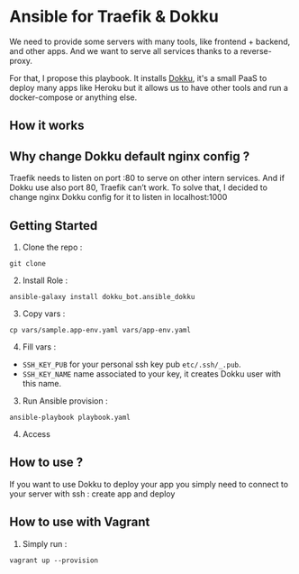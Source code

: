 # Ansible for Traefik & Dokku 

We need to provide some servers with many tools, like frontend + backend, and other apps. 
And we want to serve all services thanks to a reverse-proxy.

For that, I propose this playbook. It installs [Dokku](https://dokku.com/), it's a small PaaS to deploy many apps like Heroku but it allows us to have other tools and run a docker-compose or anything else. 
 
 
## How it works 


## Why change Dokku default nginx config ? 

Traefik needs to listen on port :80 to serve on other intern services.
And if Dokku use also port 80, Traefik can’t work. 
To solve that, I decided to change nginx Dokku config for it to listen in localhost:1000

## Getting Started 

1. Clone the repo : 

```shell
git clone 
```

2. Install Role : 

```shell
ansible-galaxy install dokku_bot.ansible_dokku
```

3. Copy vars :

```shell
cp vars/sample.app-env.yaml vars/app-env.yaml
```

4. Fill vars : 
- `SSH_KEY_PUB` for your personal ssh key pub `etc/.ssh/_.pub`.
- `SSH_KEY_NAME` name associated to your key, it creates Dokku user with this name. 

3. Run Ansible provision : 

```shell
ansible-playbook playbook.yaml
```

4. Access 

## How to use ? 
If you want to use Dokku to deploy your app you simply need to connect to your server with ssh : create app and deploy 

## How to use with Vagrant 

1. Simply run : 
```shell
vagrant up --provision
```
